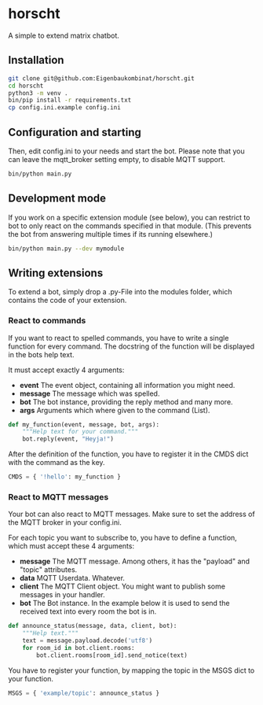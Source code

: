 # horscht

A simple to extend matrix chatbot. 


## Installation

```bash
git clone git@github.com:Eigenbaukombinat/horscht.git
cd horscht
python3 -m venv .
bin/pip install -r requirements.txt
cp config.ini.example config.ini
```

## Configuration and starting

Then, edit config.ini to your needs and start the bot. Please note that you can leave the mqtt_broker setting empty, to disable MQTT support.

```bash
bin/python main.py
```

## Development mode

If you work on a specific extension module (see below), you can restrict to bot to only react on the commands specified in that module. (This prevents the bot from answering multiple times if its running elsewhere.)

```bash
bin/python main.py --dev mymodule
```

## Writing extensions

To extend a bot, simply drop a .py-File into the modules folder, which contains
the code of your extension.

### React to commands

If you want to react to spelled commands, you have to write a single function for every command. The docstring of the function will be displayed in the bots help text.

It must accept exactly 4 arguments:

* **event** The event object, containing all information you might need.
* **message** The message which was spelled.
* **bot** The bot instance, providing the reply method and many more.
* **args** Arguments which where given to the command (List).

```python
def my_function(event, message, bot, args):
	"""Help text for your command."""
	bot.reply(event, "Heyja!")
```

After the definition of the function, you have to register it in the CMDS dict  with the command as the key.

```python
CMDS = { '!hello': my_function }
```

### React to MQTT messages

Your bot can also react to MQTT messages. Make sure to set the address of the MQTT broker in your config.ini.

For each topic you want to subscribe to, you have to define a function, which must
accept these 4 arguments:

* **message** The MQTT message. Among others, it has the "payload" and "topic" attributes.
* **data** MQTT Userdata. Whatever.
* **client** The MQTT Client object. You might want to publish some messages in your handler.
* **bot** The Bot instance. In the example below it is used to send the received text into every room the bot is in.

```python
def announce_status(message, data, client, bot):
	"""Help text."""
	text = message.payload.decode('utf8')
    for room_id in bot.client.rooms:
        bot.client.rooms[room_id].send_notice(text)
```

You have to register your function, by mapping the topic in the MSGS dict to your function.

```python
MSGS = { 'example/topic': announce_status }
```